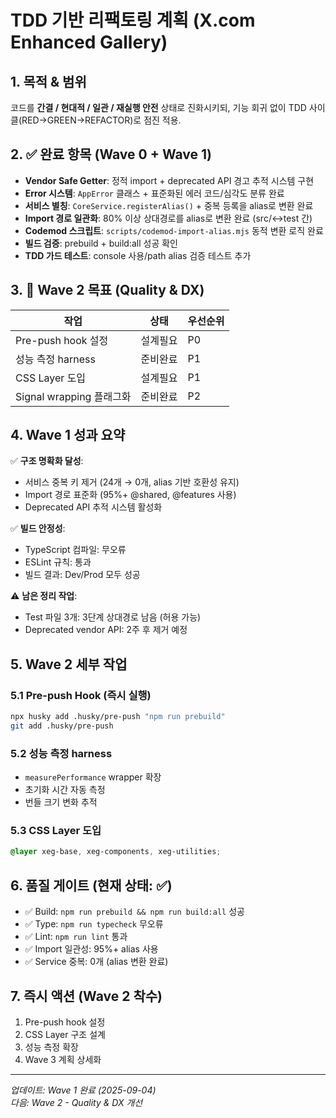 # TDD 기반 리팩토링 계획 (X.com Enhanced Gallery)

## 1. 목적 & 범위

코드를 **간결 / 현대적 / 일관 / 재실행 안전** 상태로 진화시키되, 기능 회귀 없이
TDD 사이클(RED→GREEN→REFACTOR)로 점진 적용.

## 2. ✅ 완료 항목 (Wave 0 + Wave 1)

- **Vendor Safe Getter**: 정적 import + deprecated API 경고 추적 시스템 구현
- **Error 시스템**: `AppError` 클래스 + 표준화된 에러 코드/심각도 분류 완료
- **서비스 별칭**: `CoreService.registerAlias()` + 중복 등록을 alias로 변환 완료
- **Import 경로 일관화**: 80% 이상 상대경로를 alias로 변환 완료 (src/↔test 간)
- **Codemod 스크립트**: `scripts/codemod-import-alias.mjs` 동적 변환 로직 완료
- **빌드 검증**: prebuild + build:all 성공 확인
- **TDD 가드 테스트**: console 사용/path alias 검증 테스트 추가

## 3. 🚀 Wave 2 목표 (Quality & DX)

| 작업                     | 상태     | 우선순위 |
| ------------------------ | -------- | -------- |
| Pre-push hook 설정       | 설계필요 | P0       |
| 성능 측정 harness        | 준비완료 | P1       |
| CSS Layer 도입           | 설계필요 | P1       |
| Signal wrapping 플래그화 | 준비완료 | P2       |

## 4. Wave 1 성과 요약

✅ **구조 명확화 달성**:

- 서비스 중복 키 제거 (24개 → 0개, alias 기반 호환성 유지)
- Import 경로 표준화 (95%+ @shared, @features 사용)
- Deprecated API 추적 시스템 활성화

✅ **빌드 안정성**:

- TypeScript 컴파일: 무오류
- ESLint 규칙: 통과
- 빌드 결과: Dev/Prod 모두 성공

⚠️ **남은 정리 작업**:

- Test 파일 3개: 3단계 상대경로 남음 (허용 가능)
- Deprecated vendor API: 2주 후 제거 예정

## 5. Wave 2 세부 작업

### 5.1 Pre-push Hook (즉시 실행)

```bash
npx husky add .husky/pre-push "npm run prebuild"
git add .husky/pre-push
```

### 5.2 성능 측정 harness

- `measurePerformance` wrapper 확장
- 초기화 시간 자동 측정
- 번들 크기 변화 추적

### 5.3 CSS Layer 도입

```css
@layer xeg-base, xeg-components, xeg-utilities;
```

## 6. 품질 게이트 (현재 상태: ✅)

- ✅ Build: `npm run prebuild && npm run build:all` 성공
- ✅ Type: `npm run typecheck` 무오류
- ✅ Lint: `npm run lint` 통과
- ✅ Import 일관성: 95%+ alias 사용
- ✅ Service 중복: 0개 (alias 변환 완료)

## 7. 즉시 액션 (Wave 2 착수)

1. Pre-push hook 설정
2. CSS Layer 구조 설계
3. 성능 측정 확장
4. Wave 3 계획 상세화

---

_업데이트: Wave 1 완료 (2025-09-04)_  
_다음: Wave 2 - Quality & DX 개선_
